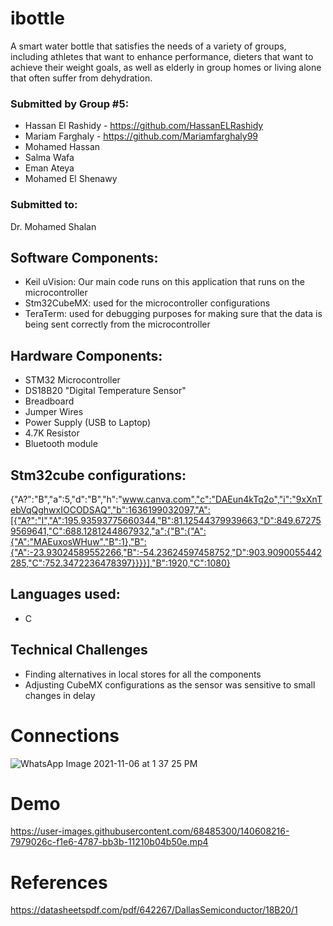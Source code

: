 # ibottle
A smart water bottle that satisfies the needs of a variety of groups, including athletes that want to enhance performance, dieters that want to achieve their weight goals, as well as elderly in group homes or living alone that often suffer from dehydration.

### Submitted by Group #5:
* Hassan El Rashidy - https://github.com/HassanELRashidy
* Mariam Farghaly - https://github.com/Mariamfarghaly99
* Mohamed Hassan
* Salma Wafa
* Eman Ateya
* Mohamed El Shenawy

### Submitted to:
Dr. Mohamed Shalan

## Software Components:

* Keil uVision: Our main code runs on this application that runs on the microcontroller
* Stm32CubeMX: used for the microcontroller configurations 
* TeraTerm: used for debugging purposes for making sure that the data is being sent correctly from the microcontroller

## Hardware Components:

* STM32 Microcontroller
* DS18B20 "Digital Temperature Sensor" 
* Breadboard
* Jumper Wires
* Power Supply (USB to Laptop)
* 4.7K Resistor
* Bluetooth module

## Stm32cube configurations:
{"A?":"B","a":5,"d":"B","h":"www.canva.com","c":"DAEun4kTq2o","i":"9xXnTebVqQghwxIOCODSAQ","b":1636199032097,"A":[{"A?":"I","A":195.93593775660344,"B":81.12544379939663,"D":849.672759569641,"C":688.1281244867932,"a":{"B":{"A":{"A":"MAEuxosWHuw","B":1},"B":{"A":-23.93024589552266,"B":-54.23624597458752,"D":903.9090055442285,"C":752.3472236478397}}}}],"B":1920,"C":1080}
## Languages used:
* C 

## Technical Challenges

* Finding alternatives in local stores for all the components 
* Adjusting CubeMX configurations as the sensor was sensitive to small changes in delay


# Connections

![WhatsApp Image 2021-11-06 at 1 37 25 PM](https://user-images.githubusercontent.com/68485300/140608235-35e85296-d7ce-4f8a-a635-425a087ec264.jpeg)

# Demo


https://user-images.githubusercontent.com/68485300/140608216-7979026c-f1e6-4787-bb3b-11210b04b50e.mp4




# References
https://datasheetspdf.com/pdf/642267/DallasSemiconductor/18B20/1
